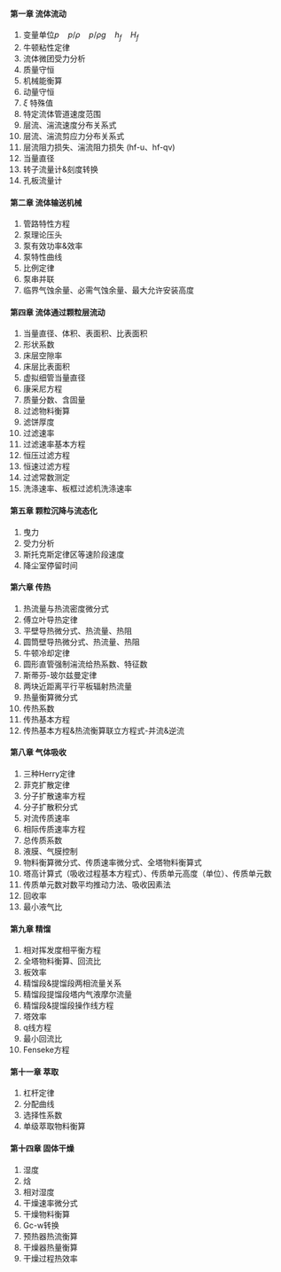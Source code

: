 #### 第一章 流体流动
1. 变量单位$p~~~~{p}/{\rho}~~~~{p}/{\rho g}~~~~h_f~~~~H_f$
2. 牛顿粘性定律
3. 流体微团受力分析
4. 质量守恒
5. 机械能衡算
6. 动量守恒
7. $\xi$ 特殊值
8. 特定流体管道速度范围
9. 层流、湍流速度分布关系式
10. 层流、湍流剪应力分布关系式
11. 层流阻力损失、湍流阻力损失 (hf-u、hf-qv)
12. 当量直径
13. 转子流量计&刻度转换
14. 孔板流量计

#### 第二章 流体输送机械
1. 管路特性方程
2. 泵理论压头
3. 泵有效功率&效率
4. 泵特性曲线
5. 比例定律
6. 泵串并联
7. 临界气蚀余量、必需气蚀余量、最大允许安装高度

#### 第四章 流体通过颗粒层流动
1. 当量直径、体积、表面积、比表面积
2. 形状系数
3. 床层空隙率
4. 床层比表面积
5. 虚拟细管当量直径
6. 康采尼方程
7. 质量分数、含固量
8. 过滤物料衡算
9. 滤饼厚度
10. 过滤速率
11. 过滤速率基本方程
12. 恒压过滤方程
13. 恒速过滤方程
14. 过滤常数测定
15. 洗涤速率、板框过滤机洗涤速率
#### 第五章 颗粒沉降与流态化
1. 曳力
2. 受力分析
3. 斯托克斯定律区等速阶段速度
4. 降尘室停留时间

#### 第六章 传热
1. 热流量与热流密度微分式
2. 傅立叶导热定律
3. 平壁导热微分式、热流量、热阻
4. 圆筒壁导热微分式、热流量、热阻
5. 牛顿冷却定律
6. 圆形直管强制湍流给热系数、特征数
7. 斯蒂芬-玻尔兹曼定律
8. 两块近距离平行平板辐射热流量
9. 热量衡算微分式
10. 传热系数
11. 传热基本方程
12. 传热基本方程&热流衡算联立方程式-并流&逆流

#### 第八章 气体吸收
1. 三种Herry定律
2. 菲克扩散定律
3. 分子扩散速率方程
4. 分子扩散积分式
5. 对流传质速率
6. 相际传质速率方程
7. 总传质系数
8. 液膜、气膜控制
9. 物料衡算微分式、传质速率微分式、全塔物料衡算式
10. 塔高计算式（吸收过程基本方程式）、传质单元高度（单位）、传质单元数
11. 传质单元数对数平均推动力法、吸收因素法
12. 回收率
13. 最小液气比

#### 第九章 精馏
1. 相对挥发度相平衡方程
2. 全塔物料衡算、回流比
3. 板效率
4. 精馏段&提馏段两相流量关系
5. 精馏段提馏段塔内气液摩尔流量
6. 精馏段&提馏段操作线方程
7. 塔效率
8. q线方程
9. 最小回流比
10. Fenseke方程

#### 第十一章 萃取
1. 杠杆定律
2. 分配曲线
3. 选择性系数
4. 单级萃取物料衡算


#### 第十四章 固体干燥
1. 湿度
2. 焓
3. 相对湿度
4. 干燥速率微分式
5. 干燥物料衡算
6. Gc-w转换
7. 预热器热流衡算
8. 干燥器热量衡算
9. 干燥过程热效率

